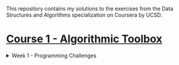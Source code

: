 This repository contains my solutions to the exercises from the Data Structures and Algorithms specialization on Coursera by UCSD.

# [Course 1 - Algorithmic Toolbox](https://github.com/kanishkmittal17/data_structures_and_algorithms_specialization_coursera_ucsd/tree/master/Algorithmic%20Toolbox)

<details>
<summary> Week 1 - Programming Challenges</summary>
<br>
- [Sum of Two Digits](/Algorithmic%20Toolbox/Programming%20Challenges/Sum%20of%20Two%20Digits/sum_of_two_digits.py)
- [Maximum Pairwise Product](Algorithmic%20Toolbox/Programming%20Challenges/Maximum%20Pairwise%20Product/maximum_pairwise_product.py)
</details>
